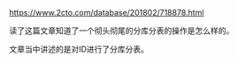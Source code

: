 https://www.2cto.com/database/201802/718878.html

读了这篇文章知道了一个彻头彻尾的分库分表的操作是怎么样的。

文章当中讲述的是对ID进行了分库分表。

